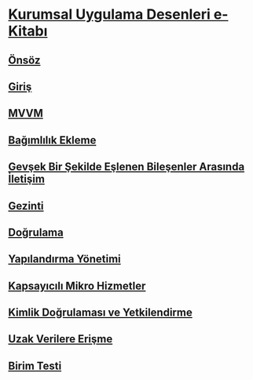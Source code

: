 # [Kurumsal Uygulama Desenleri e-Kitabı](index.md)
## [Önsöz](preface.md)
## [Giriş](introduction.md)
## [MVVM](mvvm.md)
## [Bağımlılık Ekleme](dependency-injection.md)
## [Gevşek Bir Şekilde Eşlenen Bileşenler Arasında İletişim](communicating-between-loosely-coupled-components.md)
## [Gezinti](navigation.md)
## [Doğrulama](validation.md)
## [Yapılandırma Yönetimi](configuration-management.md)
## [Kapsayıcılı Mikro Hizmetler](containerized-microservices.md)
## [Kimlik Doğrulaması ve Yetkilendirme](authentication-and-authorization.md)
## [Uzak Verilere Erişme](accessing-remote-data.md)
## [Birim Testi](unit-testing.md)
